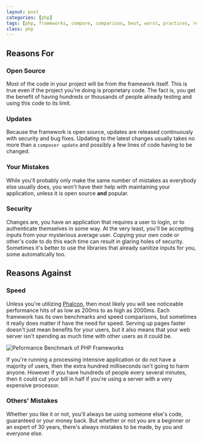 ```yaml
---
layout: post
categories: [php]
tags: [php, frameworks, compare, comparison, best, worst, practices, reasons]
class: php
---
```


## Reasons For

### Open Source

Most of the code in your project will be from the framework itself. This is true even if the project you're doing is proprietary code. The fact is, you get the benefit of having hundreds or thousands of people already testing and using this code to its limit.

### Updates

Because the framework is open source, updates are released continuously with security and bug fixes. Updating to the latest changes usually takes no more than a `composer update` and possibly a few lines of code having to be changed.

### Your Mistakes

While you'll probably only make the same number of mistakes as everybody else usually does, you won't have their help with maintaining your application, unless it is open source **and** popular.

### Security

Changes are, you have an application that requires a user to login, or to authenticate themselves in some way. At the very least, you'll be accepting inputs from your mysterious average user. Copying your own code or other's code to do this each time can result in glaring holes of security. Sometimes it's better to use the libraries that already sanitize inputs for you, some automatically too.

## Reasons Against

### Speed

Unless you're utilizing [Phalcon](http://phalconphp.com), then most likely you will see noticeable performance hits of as low as 200ms to as high as 2000ms. Each framework has its own benchmarks and speed comparisons, but sometimes it really does matter if have the need for speed. Serving up pages faster doesn't just mean benefits for your users, but it also means that your web server isn't spending as much time with other users as it could be.

![Peformance Benchmark of PHP Frameworks][1]

If you're running a processing intensive application or do not have a majority of users, then the extra hundred milliseconds isn't going to harm anyone. However if you have hundreds of people every several minutes, then it could cut your bill in half if you're using a server with a very expensive processor.

### Others' Mistakes

Whether you like it or not, you'll always be using someone else's code, guaranteed or your money back. But whether or not you are a beginner or an expert of 30 years, there's always mistakes to be made, by you and everyone else.


  [1]: http://i.imgur.com/U5VxlOi.png
